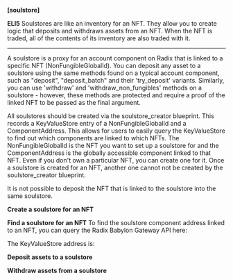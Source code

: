 **[soulstore]**

**ELI5**
Soulstores are like an inventory for an NFT. They allow you to create logic that deposits and withdraws assets from an NFT. When the NFT is traded, all of the contents of its inventory are also traded with it. 

---

A soulstore is a proxy for an account component on Radix that is linked to a specific NFT (NonFungibleGlobalId). You can deposit any asset to a soulstore using the same methods found on a typical account component, such as "deposit", "deposit_batch" and their 'try_deposit' variants. Similarly, you can use 'withdraw' and 'withdraw_non_fungibles' methods on a soulstore - however, these methods are protected and require a proof of the linked NFT to be passed as the final argument.

All soulstores should be created via the soulstore_creator blueprint. This records a KeyValueStore entry of a NonFungibleGlobalId and a ComponentAddress. This allows for users to easily query the KeyValueStore to find out which components are linked to which NFTs. The NonFungibleGlobalId is the NFT you want to set up a soulstore for and the ComponentAddress is the globally accessible component linked to that NFT. Even if you don't own a particular NFT, you can create one for it. Once a soulstore is created for an NFT, another one cannot not be created by the soulstore_creator blueprint. 

It is not possible to deposit the NFT that is linked to the soulstore into the same soulstore. 

**Create a soulstore for an NFT**

**Find a soulstore for an NFT**
To find the soulstore component address linked to an NFT, you can query the Radix Babylon Gateway API here:

The KeyValueStore address is: 

**Deposit assets to a soulstore**

**Withdraw assets from a soulstore**






